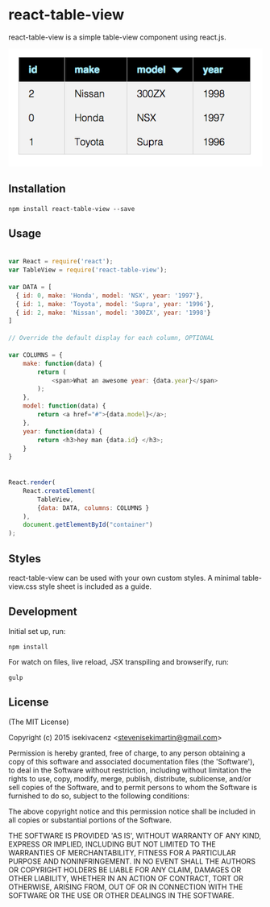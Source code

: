 # react-table-view

react-table-view is a simple table-view component using react.js.

![](example/screenshot.png)

## Installation

`npm install react-table-view --save`

## Usage

```javascript

var React = require('react');
var TableView = require('react-table-view');

var DATA = [ 
  { id: 0, make: 'Honda', model: 'NSX', year: '1997'},
  { id: 1, make: 'Toyota', model: 'Supra', year: '1996'},
  { id: 2, make: 'Nissan', model: '300ZX', year: '1998'}
]

// Override the default display for each column, OPTIONAL

var COLUMNS = {
	make: function(data) {
		return (
			<span>What an awesome year: {data.year}</span>
		);
	},
	model: function(data) {
		return <a href="#">{data.model}</a>;
	},
	year: function(data) {
		return <h3>hey man {data.id} </h3>;
	}
}


React.render(
	React.createElement(
		TableView, 
		{data: DATA, columns: COLUMNS }
	),
	document.getElementById("container")
);

```

## Styles

react-table-view can be used with your own custom styles. A minimal table-view.css style sheet is included as a guide.

## Development

Initial set up, run:
    
    npm install

For watch on files, live reload, JSX transpiling and browserify, run:

    gulp

## License

(The MIT License)

Copyright (c) 2015 isekivacenz &lt;stevenisekimartin@gmail.com&gt;

Permission is hereby granted, free of charge, to any person obtaining
a copy of this software and associated documentation files (the
'Software'), to deal in the Software without restriction, including
without limitation the rights to use, copy, modify, merge, publish,
distribute, sublicense, and/or sell copies of the Software, and to
permit persons to whom the Software is furnished to do so, subject to
the following conditions:

The above copyright notice and this permission notice shall be
included in all copies or substantial portions of the Software.

THE SOFTWARE IS PROVIDED 'AS IS', WITHOUT WARRANTY OF ANY KIND,
EXPRESS OR IMPLIED, INCLUDING BUT NOT LIMITED TO THE WARRANTIES OF
MERCHANTABILITY, FITNESS FOR A PARTICULAR PURPOSE AND NONINFRINGEMENT.
IN NO EVENT SHALL THE AUTHORS OR COPYRIGHT HOLDERS BE LIABLE FOR ANY
CLAIM, DAMAGES OR OTHER LIABILITY, WHETHER IN AN ACTION OF CONTRACT,
TORT OR OTHERWISE, ARISING FROM, OUT OF OR IN CONNECTION WITH THE
SOFTWARE OR THE USE OR OTHER DEALINGS IN THE SOFTWARE.
